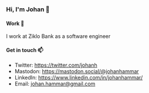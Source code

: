 ### Hi, I'm Johan 👋

#### Work :hammer:

I work at Ziklo Bank as a software engineer

#### Get in touch :mailbox:

 - Twitter: https://twitter.com/johanh
 - Mastodon: https://mastodon.social/@johanhammar
 - LinkedIn: https://www.linkedin.com/in/johanhammar/
 - Email: johan.hammar@gmail.com
